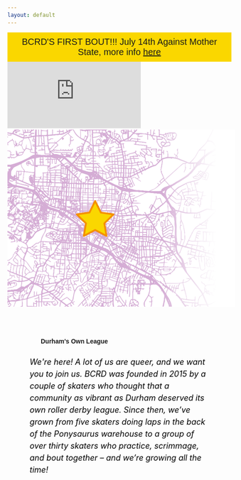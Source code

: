 ```yaml
---
layout: default
---
```


<!-- Hero photo -->
<div style="width:100%; background-color:#FAD700; text-align:center"><div style="padding:10px; font-family: 'Passion One', sans-serif; font-size: 20px">BCRD'S FIRST BOUT!!! July 14th Against Mother State, more info <a href="https://www.facebook.com/events/503650070066594/"> here </a> </div></div>

<div class='embed-container video-container'>
<iframe src="https://player.vimeo.com/video/274908547?background=1&autoplay=1&loop=1" frameborder="0" webkitallowfullscreen mozallowfullscreen allowfullscreen></iframe></div>


<div style="margin:0; min-height:300px;" class="row">
<div class="col m6 left-align" style="margin:0; padding:0; border:0; min-height:100px; max-height:400px"><img class="responsive-img" style="max-width:200%; max-height:400px;;" src="media/images/map_light.png"></div>
<div class="col m6 right-align">
<h4 style="font-family: 'Passion One', sans-serif; text-align: left; padding-top: 50px; padding-left: 75px;" class="black-text">Durham's Own League</h4>
<h6 style="color:black; font-size:18px; line-height: 150%; padding-left: 50px; text-align: left; padding-right: 50px;">We're here! A lot of us are queer, and we want you to join us. BCRD was
founded in 2015 by a couple of skaters who thought that a community as vibrant as Durham deserved its own roller derby league. Since then, we’ve grown from five skaters doing laps
in the back of the Ponysaurus warehouse to a group of over thirty skaters who practice,
scrimmage, and bout together – and we’re growing all the time!
</h6>
</div>
</div>
